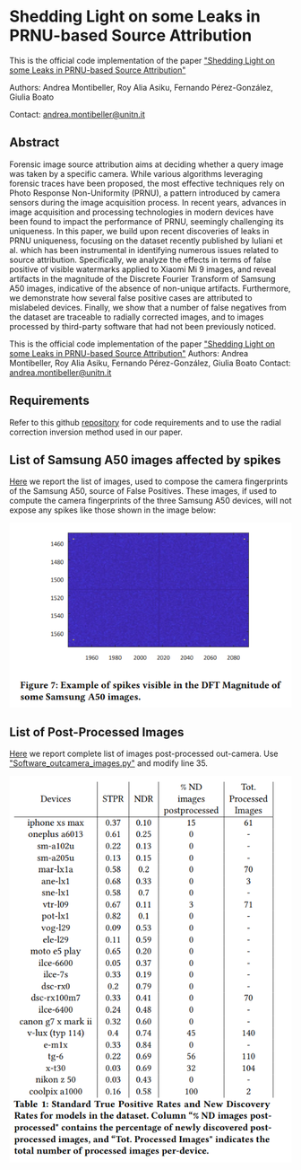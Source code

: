 # Shedding Light on some Leaks in PRNU-based Source Attribution

This is the official code implementation of the paper ["Shedding Light on some Leaks in PRNU-based Source Attribution"](https://dl.acm.org/doi/pdf/10.1145/3658664.3659654)

Authors: Andrea Montibeller, Roy Alia Asiku, Fernando Pérez-González, Giulia Boato

Contact: andrea.montibeller@unitn.it

## Abstract
Forensic image source attribution aims at deciding whether a query
image was taken by a specific camera. While various algorithms
leveraging forensic traces have been proposed, the most effective
techniques rely on Photo Response Non-Uniformity (PRNU), a pattern introduced by camera sensors during the image acquisition
process. In recent years, advances in image acquisition and processing technologies in modern devices have been found to impact
the performance of PRNU, seemingly challenging its uniqueness.
In this paper, we build upon recent discoveries of leaks in PRNU
uniqueness, focusing on the dataset recently published by Iuliani
et al. which has been instrumental in identifying numerous issues
related to source attribution. Specifically, we analyze the effects in
terms of false positive of visible watermarks applied to Xiaomi Mi 9
images, and reveal artifacts in the magnitude of the Discrete Fourier
Transform of Samsung A50 images, indicative of the absence of
non-unique artifacts. Furthermore, we demonstrate how several
false positive cases are attributed to mislabeled devices. Finally, we
show that a number of false negatives from the dataset are traceable
to radially corrected images, and to images processed by third-party
software that had not been previously noticed.

This is the official code implementation of the paper ["Shedding Light on some Leaks in PRNU-based Source Attribution"](https://dl.acm.org/doi/pdf/10.1145/3658664.3659654)
Authors: Andrea Montibeller, Roy Alia Asiku, Fernando Pérez-González, Giulia Boato
Contact: andrea.montibeller@unitn.it

## Requirements

Refer to this github [repository](https://github.com/AMontiB/AdaptivePRNUCameraAttribution) for code requirements and to use the radial correction inversion method used in our paper.

## List of Samsung A50 images affected by spikes
[Here](https://github.com/AMontiB/PRNULeaks/blob/main/list_images_SamsungA50_FPsource.txt) we report the list of images, used to compose the camera fingerprints of the Samsung A50, source of False Positives. These images, if used to compute the camera fingerprints of the three Samsung A50 devices, will not expose any spikes like those shown in the image below:

![Spikes](https://github.com/AMontiB/PRNULeaks/blob/main/figures/Samsung_A50_spikes.png?raw=true)

## List of Post-Processed Images
[Here](https://github.com/AMontiB/PRNULeaks/blob/main/list_postprocessed_dev.csv) we report complete list of images post-processed out-camera. Use ["Software_outcamera_images.py"](https://github.com/AMontiB/PRNULeaks/blob/main/Software_outcamera_images.py) and modify line 35.


![Table](https://github.com/AMontiB/PRNULeaks/blob/main/figures/STPR_vs_NDR.png?raw=true)

